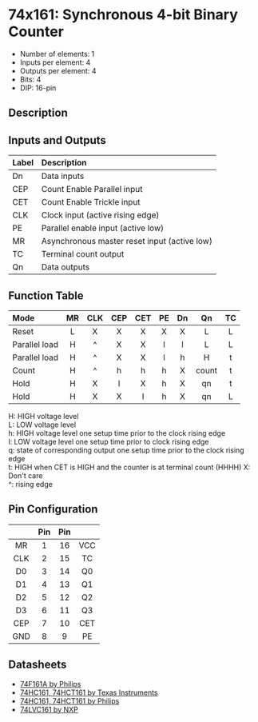 # 74x161: Synchronous 4-bit Binary Counter

* Number of elements: 1
* Inputs per element: 4
* Outputs per element: 4
* Bits: 4
* DIP: 16-pin

## Description



## Inputs and Outputs

| Label | Description                                  |
|:----- |:-------------------------------------------- |
| Dn    | Data inputs                                  |
| CEP   | Count Enable Parallel input                  |
| CET   | Count Enable Trickle input                   |
| CLK   | Clock input (active rising edge)             |
| PE    | Parallel enable input (active low)           |
| MR    | Asynchronous master reset input (active low) |
| TC    | Terminal count output                        |
| Qn    | Data outputs                                 |

## Function Table

| Mode          | MR  | CLK | CEP | CET | PE  | Dn  | Qn    | TC  |
|:------------- |:---:|:---:|:---:|:---:|:---:|:---:|:-----:|:---:|
| Reset         | L   | X   | X   | X   | X   | X   | L     | L   |
| Parallel load | H   | ^   | X   | X   | l   | l   | L     | L   |
| Parallel load | H   | ^   | X   | X   | l   | h   | H     | t   |
| Count         | H   | ^   | h   | h   | h   | X   | count | t   |
| Hold          | H   | X   | l   | X   | h   | X   | qn    | t   |
| Hold          | H   | X   | X   | l   | h   | X   | qn    | L   |

H: HIGH voltage level  
L: LOW voltage level  
h: HIGH voltage level one setup time prior to the clock rising edge  
l: LOW voltage level one setup time prior to clock rising edge  
q: state of corresponding output one setup time prior to the clock rising edge  
t: HIGH when CET is HIGH and the counter is at terminal count (HHHH)
X: Don't care  
^: rising edge

## Pin Configuration

|     | Pin | Pin |     |
|:---:|:---:|:---:|:---:|
| MR  |   1 |  16 | VCC |
| CLK |   2 |  15 | TC  |
| D0  |   3 |  14 | Q0  |
| D1  |   4 |  13 | Q1  |
| D2  |   5 |  12 | Q2  |
| D3  |   6 |  11 | Q3  |
| CEP |   7 |  10 | CET |
| GND |   8 |   9 | PE  |

## Datasheets

* [74F161A by Philips](http://www.nxp.com/documents/data_sheet/74F161A_163A.pdf)
* [74HC161, 74HCT161 by Texas Instruments](http://www.farnell.com/datasheets/1860901.pdf)
* [74HC161, 74HCT161 by Philips](http://www.nxp.com/documents/data_sheet/74HC_HCT161_CNV.pdf)
* [74LVC161 by NXP](http://www.nxp.com/documents/data_sheet/74LVC161.pdf)

